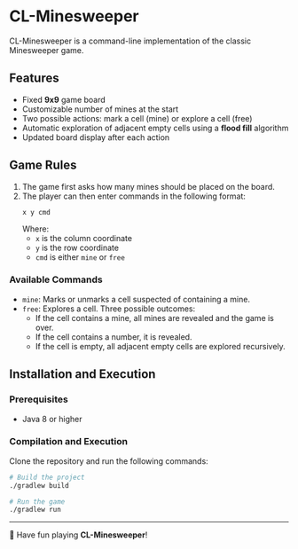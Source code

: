# CL-Minesweeper

CL-Minesweeper is a command-line implementation of the classic Minesweeper game.

## Features

- Fixed **9x9** game board
- Customizable number of mines at the start
- Two possible actions: mark a cell (mine) or explore a cell (free)
- Automatic exploration of adjacent empty cells using a **flood fill** algorithm
- Updated board display after each action

## Game Rules

1. The game first asks how many mines should be placed on the board.
2. The player can then enter commands in the following format:
   ```
   x y cmd
   ```
   Where:
    - `x` is the column coordinate
    - `y` is the row coordinate
    - `cmd` is either `mine` or `free`

### Available Commands

- `mine`: Marks or unmarks a cell suspected of containing a mine.
- `free`: Explores a cell. Three possible outcomes:
    - If the cell contains a mine, all mines are revealed and the game is over.
    - If the cell contains a number, it is revealed.
    - If the cell is empty, all adjacent empty cells are explored recursively.

## Installation and Execution

### Prerequisites

- Java 8 or higher

### Compilation and Execution

Clone the repository and run the following commands:

```sh
# Build the project
./gradlew build

# Run the game
./gradlew run
```

---

🚀 Have fun playing **CL-Minesweeper**!

